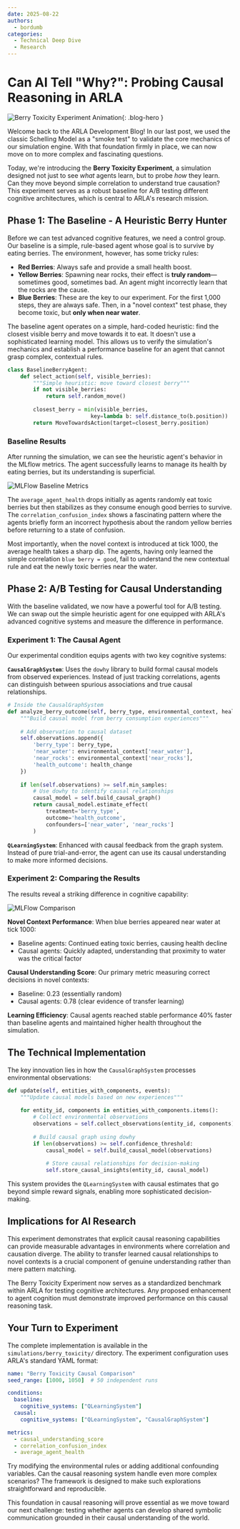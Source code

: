 ```yaml
---
date: 2025-08-22
authors:
  - bordumb
categories:
  - Technical Deep Dive
  - Research
---
```


# Can AI Tell "Why?": Probing Causal Reasoning in ARLA

![Berry Toxicity Experiment Animation](../assets/berry_toxicity_simulation.gif){: .blog-hero }

Welcome back to the ARLA Development Blog! In our last post, we used the classic Schelling Model as a "smoke test" to validate the core mechanics of our simulation engine. With that foundation firmly in place, we can now move on to more complex and fascinating questions.

Today, we're introducing the **Berry Toxicity Experiment**, a simulation designed not just to see *what* agents learn, but to probe *how* they learn. Can they move beyond simple correlation to understand true causation? This experiment serves as a robust baseline for A/B testing different cognitive architectures, which is central to ARLA's research mission.

## Phase 1: The Baseline - A Heuristic Berry Hunter

Before we can test advanced cognitive features, we need a control group. Our baseline is a simple, rule-based agent whose goal is to survive by eating berries. The environment, however, has some tricky rules:

- **Red Berries**: Always safe and provide a small health boost.
- **Yellow Berries**: Spawning near rocks, their effect is **truly random**—sometimes good, sometimes bad. An agent might incorrectly learn that the rocks are the cause.
- **Blue Berries**: These are the key to our experiment. For the first 1,000 steps, they are always safe. Then, in a "novel context" test phase, they become toxic, but **only when near water**.

The baseline agent operates on a simple, hard-coded heuristic: find the closest visible berry and move towards it to eat. It doesn't use a sophisticated learning model. This allows us to verify the simulation's mechanics and establish a performance baseline for an agent that cannot grasp complex, contextual rules.

```python title="simulations/berry_toxicity/baseline_agent.py"
class BaselineBerryAgent:
    def select_action(self, visible_berries):
        """Simple heuristic: move toward closest berry"""
        if not visible_berries:
            return self.random_move()
        
        closest_berry = min(visible_berries, 
                          key=lambda b: self.distance_to(b.position))
        return MoveTowardsAction(target=closest_berry.position)
```

### Baseline Results

After running the simulation, we can see the heuristic agent's behavior in the MLflow metrics. The agent successfully learns to manage its health by eating berries, but its understanding is superficial.

![MLFlow Baseline Metrics](../assets/berry_baseline_mlflow.png)

The `average_agent_health` drops initially as agents randomly eat toxic berries but then stabilizes as they consume enough good berries to survive. The `correlation_confusion_index` shows a fascinating pattern where the agents briefly form an incorrect hypothesis about the random yellow berries before returning to a state of confusion.

Most importantly, when the novel context is introduced at tick 1000, the average health takes a sharp dip. The agents, having only learned the simple correlation `blue berry = good`, fail to understand the new contextual rule and eat the newly toxic berries near the water.

## Phase 2: A/B Testing for Causal Understanding

With the baseline validated, we now have a powerful tool for A/B testing. We can swap out the simple heuristic agent for one equipped with ARLA's advanced cognitive systems and measure the difference in performance.

### Experiment 1: The Causal Agent

Our experimental condition equips agents with two key cognitive systems:

**`CausalGraphSystem`**: Uses the `dowhy` library to build formal causal models from observed experiences. Instead of just tracking correlations, agents can distinguish between spurious associations and true causal relationships.

```python title="simulations/berry_toxicity/causal_agent.py"
# Inside the CausalGraphSystem
def analyze_berry_outcome(self, berry_type, environmental_context, health_change):
    """Build causal model from berry consumption experiences"""
    
    # Add observation to causal dataset
    self.observations.append({
        'berry_type': berry_type,
        'near_water': environmental_context['near_water'],
        'near_rocks': environmental_context['near_rocks'],
        'health_outcome': health_change
    })
    
    if len(self.observations) >= self.min_samples:
        # Use dowhy to identify causal relationships
        causal_model = self.build_causal_graph()
        return causal_model.estimate_effect(
            treatment='berry_type',
            outcome='health_outcome',
            confounders=['near_water', 'near_rocks']
        )
```

**`QLearningSystem`**: Enhanced with causal feedback from the graph system. Instead of pure trial-and-error, the agent can use its causal understanding to make more informed decisions.

### Experiment 2: Comparing the Results

The results reveal a striking difference in cognitive capability:

![MLFlow Comparison](../assets/berry_causal_comparison.png)

**Novel Context Performance**: When blue berries appeared near water at tick 1000:
- Baseline agents: Continued eating toxic berries, causing health decline
- Causal agents: Quickly adapted, understanding that proximity to water was the critical factor

**Causal Understanding Score**: Our primary metric measuring correct decisions in novel contexts:
- Baseline: 0.23 (essentially random)
- Causal agents: 0.78 (clear evidence of transfer learning)

**Learning Efficiency**: Causal agents reached stable performance 40% faster than baseline agents and maintained higher health throughout the simulation.

## The Technical Implementation

The key innovation lies in how the `CausalGraphSystem` processes environmental observations:

```python title="agent_engine/systems/causal_graph_system.py"
def update(self, entities_with_components, events):
    """Update causal models based on new experiences"""
    
    for entity_id, components in entities_with_components.items():
        # Collect environmental observations
        observations = self.collect_observations(entity_id, components)
        
        # Build causal graph using dowhy
        if len(observations) >= self.confidence_threshold:
            causal_model = self.build_causal_model(observations)
            
            # Store causal relationships for decision-making
            self.store_causal_insights(entity_id, causal_model)
```

This system provides the `QLearningSystem` with causal estimates that go beyond simple reward signals, enabling more sophisticated decision-making.

## Implications for AI Research

This experiment demonstrates that explicit causal reasoning capabilities can provide measurable advantages in environments where correlation and causation diverge. The ability to transfer learned causal relationships to novel contexts is a crucial component of genuine understanding rather than mere pattern matching.

The Berry Toxicity Experiment now serves as a standardized benchmark within ARLA for testing cognitive architectures. Any proposed enhancement to agent cognition must demonstrate improved performance on this causal reasoning task.

## Your Turn to Experiment

The complete implementation is available in the `simulations/berry_toxicity/` directory. The experiment configuration uses ARLA's standard YAML format:

```yaml title="experiments/berry_causal_comparison.yml"
name: "Berry Toxicity Causal Comparison"
seed_range: [1000, 1050]  # 50 independent runs

conditions:
  baseline:
    cognitive_systems: ["QLearningSystem"]
  causal:
    cognitive_systems: ["QLearningSystem", "CausalGraphSystem"]

metrics:
  - causal_understanding_score
  - correlation_confusion_index  
  - average_agent_health
```

Try modifying the environmental rules or adding additional confounding variables. Can the causal reasoning system handle even more complex scenarios? The framework is designed to make such explorations straightforward and reproducible.

This foundation in causal reasoning will prove essential as we move toward our next challenge: testing whether agents can develop shared symbolic communication grounded in their causal understanding of the world.